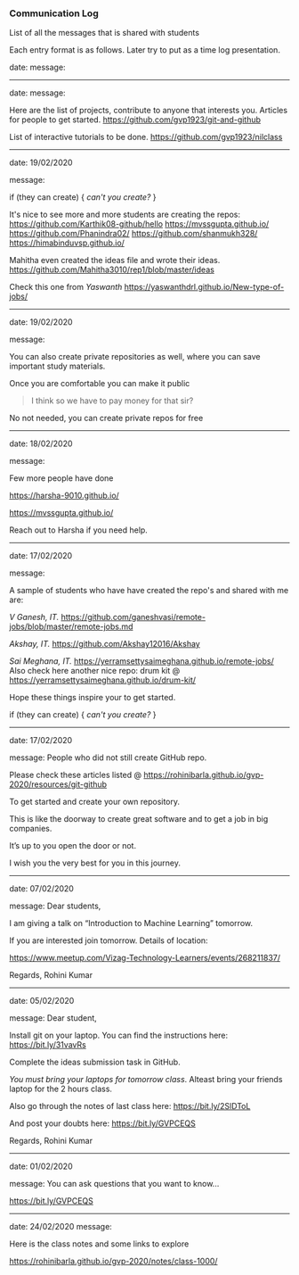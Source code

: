 ### Communication Log

List of all the messages that is shared with students

Each entry format is as follows.
Later try to put as a time log presentation.

date:
message:

---

date:
message:

Here are the list of projects, contribute to anyone that interests you.
Articles for people to get started.
https://github.com/gvp1923/git-and-github

List of interactive tutorials to be done.
https://github.com/gvp1923/nilclass

---

date:
19/02/2020

message:

if (they can create) {
   *can't you create?*
}

It's nice to see more and more students are creating the repos:
https://github.com/Karthik08-github/hello
https://mvssgupta.github.io/
https://github.com/Phanindra02/
https://github.com/shanmukh328/
https://himabinduvsp.github.io/

Mahitha even created the ideas file and wrote their ideas.
https://github.com/Mahitha3010/rep1/blob/master/ideas

Check this one from *Yaswanth*
https://yaswanthdrl.github.io/New-type-of-jobs/

---

date:
19/02/2020

message:

You can also create private repositories as well, where you can save important study materials.

Once you are comfortable you can make it public

> I think so we have to pay money for that sir?

No not needed, you can create private repos for free

---

date:
18/02/2020

message:

Few more people have done

https://harsha-9010.github.io/

https://mvssgupta.github.io/

Reach out to Harsha if you need help.


---

date:
17/02/2020

message:

A sample of students who have have created the repo's and shared with me are:

*V Ganesh, IT.*
https://github.com/ganeshvasi/remote-jobs/blob/master/remote-jobs.md

*Akshay, IT.*
https://github.com/Akshay12016/Akshay

*Sai Meghana, IT.*
https://yerramsettysaimeghana.github.io/remote-jobs/
Also check here another nice repo: drum kit @ https://yerramsettysaimeghana.github.io/drum-kit/

Hope these things inspire your to get started. 

if (they can create) {
   *can't you create?*
}

---

date:
17/02/2020

message:
People who did not still create GitHub repo. 

Please check these articles listed @ https://rohinibarla.github.io/gvp-2020/resources/git-github

To get started and create your own repository.

This is like the doorway to create great software and to get a job in big companies. 

It’s up to you open the door or not. 

I wish you the very best for you in this journey.

---

date:
07/02/2020

message:
Dear students,

I am giving a talk on “Introduction to Machine Learning” tomorrow. 

If you are interested join tomorrow. Details of location: 

https://www.meetup.com/Vizag-Technology-Learners/events/268211837/

Regards,
Rohini Kumar


---

date:
05/02/2020

message:
Dear student,

Install git on your laptop. You can find the instructions here: https://bit.ly/31vavRs

Complete the ideas submission task in GitHub.

*You must bring your laptops for tomorrow class*. Alteast bring your friends laptop for the 2 hours class.

Also go through the notes of last class here: https://bit.ly/2SlDToL

And post your doubts here: https://bit.ly/GVPCEQS

Regards,
Rohini Kumar

---

date:
01/02/2020

message:
You can ask questions that you want to know...

https://bit.ly/GVPCEQS

---

date: 
24/02/2020
message:

Here is the class notes and some links to explore

https://rohinibarla.github.io/gvp-2020/notes/class-1000/


